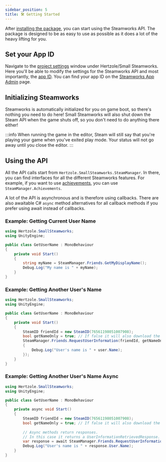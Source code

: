 ```yaml
---
sidebar_position: 5
title: 🛠 Getting Started
---
```


After [installing the package](installation), you can start using the Steamworks API. The package is designed to be as easy to use as possible as it does a lot of the heavy lifting for you.

## Set your App ID

Navigate to the [project settings](settings) window under Hertzole/Small Steamworks. Here you'll be able to modify the settings for the Steamworks API and most importantly, the [app ID](settings#app-id). You can find your app ID on the [Steamworks App Admin](https://partner.steamgames.com/apps) page.

## Initializing Steamworks

Steamworks is automatically initialized for you on game boot, so there's nothing you need to do here! Small Steamworks will also shut down the Steam API when the game shuts off, so you don't need to do anything there either!

:::info
When running the game in the editor, Steam will still say that you're playing your game when you've exited play mode. Your status will not go away until you close the editor.
:::

## Using the API

All the API calls start from `Hertzole.SmallSteamworks.SteamManager`. In there, you can find interfaces for all the different Steamworks features. For example, if you want to use [achievements](achievements), you can use `SteamManager.Achievements`.

A lot of the API is asynchronous and is therefore using callbacks. There are also awaitable C# `async` method alternatives for all callback methods if you prefer using await instead of callbacks.

### Example: Getting Current User Name

```cs
using Hertzole.SmallSteamworks;
using UnityEngine;

public class GetUserName : MonoBehaviour
{
	private void Start()
	{
		string myName = SteamManager.Friends.GetMyDisplayName();
		Debug.Log("My name is " + myName);
	}
}
```

### Example: Getting Another User's Name

```cs
using Hertzole.SmallSteamworks;
using UnityEngine;

public class GetUserName : MonoBehaviour
{
    private void Start()
    {
        SteamID friendId = new SteamID(76561198051007908);
        bool getNameOnly = true; // If false it will also download the avatar, which is slower.
        SteamManager.Friends.RequestUserInformation(friendId, getNameOnly, user => 
        {
            Debug.Log("User's name is " + user.Name);
        });
    }
}
```

### Example: Getting Another User's Name Async

```cs
using Hertzole.SmallSteamworks;
using UnityEngine;

public class GetUserName : MonoBehaviour
{
    private async void Start()
    {
        SteamID friendId = new SteamID(76561198051007908);
        bool getNameOnly = true; // If false it will also download the avatar, which is slower.
        
        // Async methods return responses.
        // In this case it returns a UserInformationRetrievedResponse.
        var response = await SteamManager.Friends.RequestUserInformationAsync(friendId, getNameOnly);
        Debug.Log("User's name is " + response.User.Name);
    }
}
```